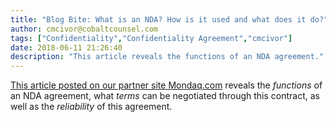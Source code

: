 ```yaml
---
title: "Blog Bite: What is an NDA? How is it used and what does it do?"
author: cmcivor@cobaltcounsel.com
tags: ["Confidentiality","Confidentiality Agreement","cmcivor"]
date: 2018-06-11 21:26:40
description: "This article reveals the functions of an NDA agreement."
---
```


[This article posted on our partner site Mondaq.com](http://www.mondaq.com/canada/x/521016/Knowledge+Management/Tips+For+Startups+The+Scope+And+Limitations+Of+NonDisclosure+Agreements) reveals the *functions* of an NDA agreement, what *terms* can be negotiated through this contract, as well as the *reliability* of this agreement.
